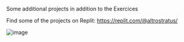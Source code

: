 Some additional projects in addition to the Exercices

Find some of the projects on Replit:
https://replit.com/@altrostratus/

![image](https://encrypted-tbn0.gstatic.com/images?q=tbn:ANd9GcTOQ8BFKwFQZINsX7Tb53yiRvsmM2t8ufnHUg&usqp=CAU)
